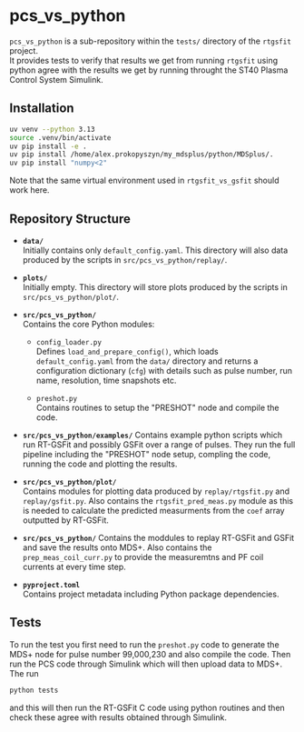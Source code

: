 # pcs_vs_python

`pcs_vs_python` is a sub-repository within the `tests/` directory of the `rtgsfit` project.  
It provides tests to verify that results we get from running `rtgsfit` using python agree with the
results we get by running throught the ST40 Plasma Control System Simulink.

## Installation

```bash
uv venv --python 3.13
source .venv/bin/activate
uv pip install -e .
uv pip install /home/alex.prokopyszyn/my_mdsplus/python/MDSplus/.
uv pip install "numpy<2"
```

Note that the same virtual environment used in `rtgsfit_vs_gsfit` should work here.

## Repository Structure

- **`data/`**  
  Initially contains only `default_config.yaml`. This directory will also data produced by the scripts in `src/pcs_vs_python/replay/`.

- **`plots/`**  
  Initially empty. This directory will store plots produced by the scripts in `src/pcs_vs_python/plot/`.

- **`src/pcs_vs_python/`**  
  Contains the core Python modules:

  - `config_loader.py`  
    Defines `load_and_prepare_config()`, which loads `default_config.yaml` from the `data/` directory and returns a configuration dictionary (`cfg`) with details such as pulse number, run name, resolution, time snapshots etc.

  - `preshot.py`  
    Contains routines to setup the "PRESHOT" node and compile the code.

- **`src/pcs_vs_python/examples/`**
  Contains example python scripts which run RT-GSFit and possibly GSFit over a range of pulses. They run the full pipeline including the "PRESHOT" node setup, compling the code, running the code and plotting the results.

- **`src/pcs_vs_python/plot/`**  
  Contains modules for plotting data produced by `replay/rtgsfit.py` and `replay/gsfit.py`.
  Also contains the `rtgsfit_pred_meas.py` module as this is needed to calculate the predicted measurments
  from the `coef` array outputted by RT-GSFit.

- **`src/pcs_vs_python/`**
  Contains the moddules to replay RT-GSFit and GSFit and save the results onto MDS+.
  Also contains the `prep_meas_coil_curr.py` to provide the measuremtns and PF coil currents at every time step.
   
- **`pyproject.toml`**  
  Contains project metadata including Python package dependencies.

## Tests

To run the test you first need to run the `preshot.py` code to generate the MDS+ node for pulse number 99,000,230 and also compile the code.
Then run the PCS code through Simulink which will then upload data to MDS+.
The run
```bash
python tests
```
and this will then run the RT-GSFit C code using python routines and then check these agree with
results obtained through Simulink.